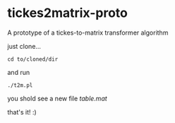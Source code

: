# tickes2matrix-proto
A prototype of  a tickes-to-matrix transformer algorithm

just clone...

```shell
cd to/cloned/dir
```
and run
```shell
./t2m.pl
```

you shold see a new file _table.mat_

that's it! :)
